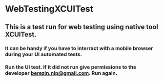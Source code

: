 # WebTestingXCUITest
## This is a test run for web testing using native tool XCUITest. 
### It can be handy if you have to interract with a mobile browser during your UI automated tests. 
### Run the UI test. If it did not run give permissions to the developer berezin.nlp@gmail.com. Run again. 
